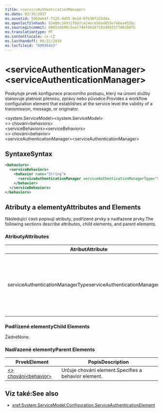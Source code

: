 ```yaml
---
title: <serviceAuthenticationManager>
ms.date: 03/30/2017
ms.assetid: 5d69e64f-f325-4d55-8e2d-0fb30f222dda
ms.openlocfilehash: 65488c34931f6d7c424ece58a4855e746ea455bc
ms.sourcegitcommit: 68653db98c5ea7744fd438710248935f70020dfb
ms.translationtype: MT
ms.contentlocale: cs-CZ
ms.lasthandoff: 08/22/2019
ms.locfileid: "69936413"
---
```

# <a name="serviceauthenticationmanager"></a><span data-ttu-id="66842-101">\<serviceAuthenticationManager></span><span class="sxs-lookup"><span data-stu-id="66842-101">\<serviceAuthenticationManager></span></span>
<span data-ttu-id="66842-102">Poskytuje prvek konfigurace pracovního postupu, který na úrovni služby stanovuje platnost přenosu, zprávy nebo původce.</span><span class="sxs-lookup"><span data-stu-id="66842-102">Provides a workflow configuration element that establishes at the service level the validity of a transmission, message, or originator.</span></span>  
  
<span data-ttu-id="66842-103">\<system.ServiceModel></span><span class="sxs-lookup"><span data-stu-id="66842-103">\<system.ServiceModel></span></span>  
<span data-ttu-id="66842-104">\<> chování</span><span class="sxs-lookup"><span data-stu-id="66842-104">\<behaviors></span></span>  
<span data-ttu-id="66842-105">\<serviceBehaviors></span><span class="sxs-lookup"><span data-stu-id="66842-105">\<serviceBehaviors></span></span>  
<span data-ttu-id="66842-106">\<> chování</span><span class="sxs-lookup"><span data-stu-id="66842-106">\<behavior></span></span>  
<span data-ttu-id="66842-107">\<serviceAuthenticationManager></span><span class="sxs-lookup"><span data-stu-id="66842-107">\<serviceAuthenticationManager></span></span>  
  
## <a name="syntax"></a><span data-ttu-id="66842-108">Syntaxe</span><span class="sxs-lookup"><span data-stu-id="66842-108">Syntax</span></span>  
  
```xml  
<behaviors>
  <serviceBehaviors>
    <behavior name="String">
      <serviceAuthenticationManager serviceAuthenticationManagerType="String" />
    </behavior>
  </serviceBehaviors>
</behaviors>
```  
  
## <a name="attributes-and-elements"></a><span data-ttu-id="66842-109">Atributy a elementy</span><span class="sxs-lookup"><span data-stu-id="66842-109">Attributes and Elements</span></span>  
 <span data-ttu-id="66842-110">Následující části popisují atributy, podřízené prvky a nadřazené prvky.</span><span class="sxs-lookup"><span data-stu-id="66842-110">The following sections describe attributes, child elements, and parent elements.</span></span>  
  
### <a name="attributes"></a><span data-ttu-id="66842-111">Atributy</span><span class="sxs-lookup"><span data-stu-id="66842-111">Attributes</span></span>  
  
|<span data-ttu-id="66842-112">Atribut</span><span class="sxs-lookup"><span data-stu-id="66842-112">Attribute</span></span>|<span data-ttu-id="66842-113">Popis</span><span class="sxs-lookup"><span data-stu-id="66842-113">Description</span></span>|  
|---------------|-----------------|  
|<span data-ttu-id="66842-114">serviceAuthenticationManagerType</span><span class="sxs-lookup"><span data-stu-id="66842-114">serviceAuthenticationManagerType</span></span>|<span data-ttu-id="66842-115">Řetězec, který určuje typ zásad ověřování pro aktuální chování.</span><span class="sxs-lookup"><span data-stu-id="66842-115">A string that specifies the type of the authentication policy for the current behavior.</span></span>|  
  
### <a name="child-elements"></a><span data-ttu-id="66842-116">Podřízené elementy</span><span class="sxs-lookup"><span data-stu-id="66842-116">Child Elements</span></span>  
 <span data-ttu-id="66842-117">Žádné</span><span class="sxs-lookup"><span data-stu-id="66842-117">None.</span></span>  
  
### <a name="parent-elements"></a><span data-ttu-id="66842-118">Nadřazené elementy</span><span class="sxs-lookup"><span data-stu-id="66842-118">Parent Elements</span></span>  
  
|<span data-ttu-id="66842-119">Prvek</span><span class="sxs-lookup"><span data-stu-id="66842-119">Element</span></span>|<span data-ttu-id="66842-120">Popis</span><span class="sxs-lookup"><span data-stu-id="66842-120">Description</span></span>|  
|-------------|-----------------|  
|[<span data-ttu-id="66842-121">\<> chování</span><span class="sxs-lookup"><span data-stu-id="66842-121">\<behavior></span></span>](behavior-of-endpointbehaviors.md)|<span data-ttu-id="66842-122">Určuje chování element.</span><span class="sxs-lookup"><span data-stu-id="66842-122">Specifies a behavior element.</span></span>|  
  
## <a name="see-also"></a><span data-ttu-id="66842-123">Viz také:</span><span class="sxs-lookup"><span data-stu-id="66842-123">See also</span></span>

- <xref:System.ServiceModel.Configuration.ServiceAuthenticationElement>
